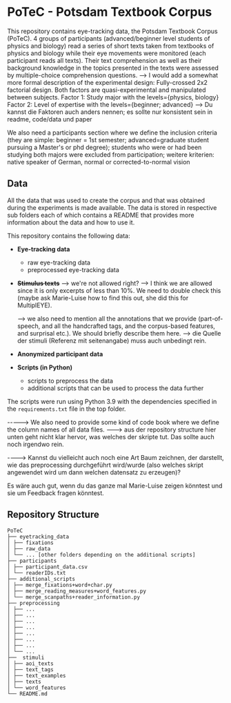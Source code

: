 # PoTeC - Potsdam Textbook Corpus

This repository contains eye-tracking data, the Potsdam Textbook Corpus (PoTeC). 
4 groups of participants (advanced/beginner level students of physics and biology) read a series of short 
texts taken from textbooks of physics and biology while their eye movements were monitored
(each participant reads all texts). Their text comprehension as well as their background 
knowledge in the topics presented in the texts were assessed by multiple-choice comprehension questions.
--> I would add a somewhat more formal description of the experimental design: 
Fully-crossed 2x2 factorial design. Both factors are quasi-experimental and manipulated between subjects. 
Factor 1: Study major with the levels={physics, biology}
Factor 2: Level of expertise with the levels={beginner; advanced}
--> Du kannst die Faktoren auch anders nennen; es sollte nur konsistent sein in readme, code/data und paper

We also need a participants section where we define the inclusion criteria (they are simple: beginner = 1st semester; advanced=graduate student pursuing a Master's or phd degree); students who were or had been studying both majors were excluded from participation; weitere kriterien: native speaker of German, normal or corrected-to-normal vision

## Data
All the data that was used to create the corpus and that was obtained during the experiments is made available. 
The data is stored in respective sub folders each of which contains a README that provides more information 
about the data and how to use it.

This repository contains the following data:
* **Eye-tracking data**
  * raw eye-tracking data
  * preprocessed eye-tracking data
* ~~**Stimulus texts**~~ --> we're not allowed right? --> I think we are allowed since it is only excerpts of less than 10%. We need to double check this (maybe ask Marie-Luise how to find this out, she did this for MultiplEYE).

  --> we also need to mention all the annotations that we provide (part-of-speech, and all the handcrafted tags, and the corpus-based features, and surprisal etc.). We should briefly describe them here.
  --> die Quelle der stimuli (Referenz mit seitenangabe) muss auch unbedingt rein.
  
* **Anonymized participant data**
* **Scripts (in Python)**
  * scripts to preprocess the data
  * additional scripts that can be used to process the data further

The scripts were run using Python 3.9 with the dependencies specified in the `requirements.txt` file 
in the top folder.

-----> We also need to provide some kind of code book where we define the column names of all data files. 
---> aus der repository structure hier unten geht nicht klar hervor, was welches der skripte tut. Das sollte auch noch irgendwo rein.

----> Kannst du vielleicht auch noch eine Art Baum zeichnen, der darstellt, wie das preprocessing durchgeführt wird/wurde (also welches skript angewendet wird um dann welchen datensatz zu erzeugen)?

Es wäre auch gut, wenn du das ganze mal Marie-Luise zeigen könntest und sie um Feedback fragen könntest. 


## Repository Structure
    PoTeC
    ├── eyetracking_data
    │ ├── fixations
    │ ├── raw_data
    │ └── ... [other folders depending on the additional scripts]
    ├── participants
    │ ├── participant_data.csv
    │ └── readerIDs.txt
    ├── additional_scripts
    │ ├── merge_fixations+word+char.py
    │ ├── merge_reading_measures+word_features.py
    │ └── merge_scanpaths+reader_information.py
    ├── preprocessing
    │ ├── ...
    │ ├── ...
    │ ├── ...
    │ ├── ...
    │ ├── ...
    │ ├── ...
    │ ├── ...
    │ └── ...
    ├──  stimuli
    │ ├── aoi_texts
    │ ├── text_tags
    │ ├── text_examples
    │ ├── texts
    │ └── word_features
    └── README.md


